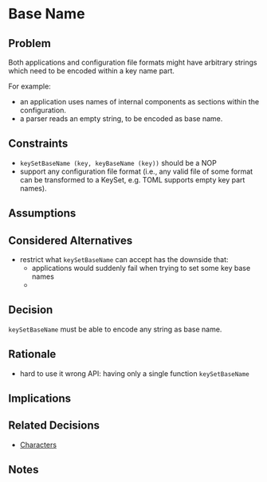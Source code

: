 # Base Name

## Problem

Both applications and configuration file formats might have arbitrary strings which need to be
encoded within a key name part.

For example:

- an application uses names of internal components as sections within the configuration.
- a parser reads an empty string, to be encoded as base name.

## Constraints

- `keySetBaseName (key, keyBaseName (key))` should be a NOP
- support any configuration file format (i.e., any valid file of some format can be transformed to a KeySet,
  e.g. TOML supports empty key part names).

## Assumptions

## Considered Alternatives

- restrict what `keySetBaseName` can accept has the downside that:
  - applications would suddenly fail when trying to set some key base names
  -

## Decision

`keySetBaseName` must be able to encode any string as base name.

## Rationale

- hard to use it wrong API: having only a single function `keySetBaseName`

## Implications

## Related Decisions

- [Characters](characters.md)

## Notes
